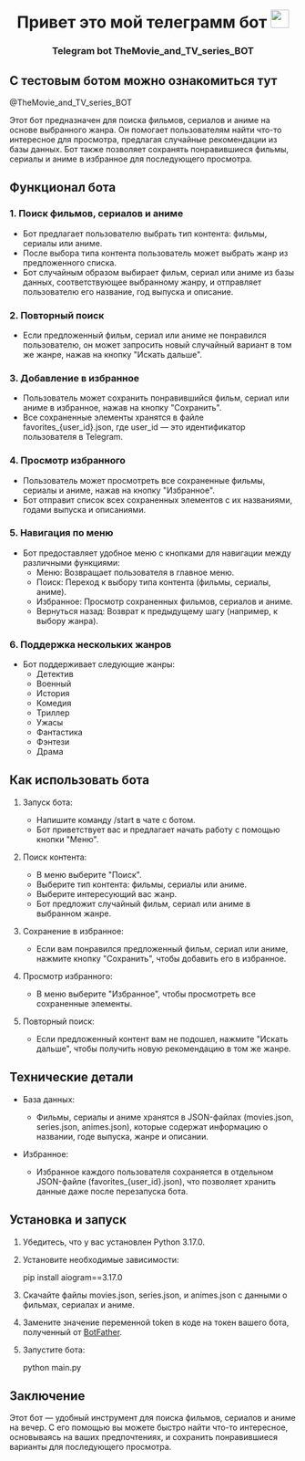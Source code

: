 <h1 align="center">Привет это мой телеграмм бот<a href="https://daniilshat.ru/" target="_blank"></a> 
<img src="https://github.com/blackcater/blackcater/raw/main/images/Hi.gif" height="32"/></h1>
<h3 align="center">Telegram bot TheMovie_and_TV_series_BOT</h3>

## С тестовым ботом можно ознакомиться тут
@TheMovie_and_TV_series_BOT

Этот бот предназначен для поиска фильмов, сериалов и аниме на основе выбранного жанра. Он помогает пользователям найти что-то интересное для просмотра, предлагая случайные рекомендации из базы данных. Бот также позволяет сохранять понравившиеся фильмы, сериалы и аниме в избранное для последующего просмотра.

## Функционал бота

### 1. Поиск фильмов, сериалов и аниме
   - Бот предлагает пользователю выбрать тип контента: фильмы, сериалы или аниме.
   - После выбора типа контента пользователь может выбрать жанр из предложенного списка.
   - Бот случайным образом выбирает фильм, сериал или аниме из базы данных, соответствующее выбранному жанру, и отправляет пользователю его название, год выпуска и описание.

### 2. Повторный поиск
   - Если предложенный фильм, сериал или аниме не понравился пользователю, он может запросить новый случайный вариант в том же жанре, нажав на кнопку "Искать дальше".

### 3. Добавление в избранное
   - Пользователь может сохранить понравившийся фильм, сериал или аниме в избранное, нажав на кнопку "Сохранить".
   - Все сохраненные элементы хранятся в файле favorites_{user_id}.json, где user_id — это идентификатор пользователя в Telegram.

### 4. Просмотр избранного
   - Пользователь может просмотреть все сохраненные фильмы, сериалы и аниме, нажав на кнопку "Избранное".
   - Бот отправит список всех сохраненных элементов с их названиями, годами выпуска и описаниями.

### 5. Навигация по меню
   - Бот предоставляет удобное меню с кнопками для навигации между различными функциями:
     - Меню: Возвращает пользователя в главное меню.
     - Поиск: Переход к выбору типа контента (фильмы, сериалы, аниме).
     - Избранное: Просмотр сохраненных фильмов, сериалов и аниме.
     - Вернуться назад: Возврат к предыдущему шагу (например, к выбору жанра).

### 6. Поддержка нескольких жанров
   - Бот поддерживает следующие жанры:
     - Детектив
     - Военный
     - История
     - Комедия
     - Триллер
     - Ужасы
     - Фантастика
     - Фэнтези
     - Драма

## Как использовать бота

1. Запуск бота: 
   - Напишите команду /start в чате с ботом.
   - Бот приветствует вас и предлагает начать работу с помощью кнопки "Меню".

2. Поиск контента:
   - В меню выберите "Поиск".
   - Выберите тип контента: фильмы, сериалы или аниме.
   - Выберите интересующий вас жанр.
   - Бот предложит случайный фильм, сериал или аниме в выбранном жанре.

3. Сохранение в избранное:
   - Если вам понравился предложенный фильм, сериал или аниме, нажмите кнопку "Сохранить", чтобы добавить его в избранное.

4. Просмотр избранного:
   - В меню выберите "Избранное", чтобы просмотреть все сохраненные элементы.

5. Повторный поиск:
   - Если предложенный контент вам не подошел, нажмите "Искать дальше", чтобы получить новую рекомендацию в том же жанре.

## Технические детали

- База данных: 
  - Фильмы, сериалы и аниме хранятся в JSON-файлах (movies.json, series.json, animes.json), которые содержат информацию о названии, годе выпуска, жанре и описании.
  
- Избранное:
  - Избранное каждого пользователя сохраняется в отдельном JSON-файле (favorites_{user_id}.json), что позволяет хранить данные даже после перезапуска бота.

## Установка и запуск

1. Убедитесь, что у вас установлен Python 3.17.0.
2. Установите необходимые зависимости:
  
   pip install aiogram==3.17.0
   
3. Скачайте файлы movies.json, series.json, и animes.json с данными о фильмах, сериалах и аниме.
4. Замените значение переменной token в коде на токен вашего бота, полученный от [BotFather](https://core.telegram.org/bots#botfather).
5. Запустите бота:
  
   python main.py
   
## Заключение
Этот бот — удобный инструмент для поиска фильмов, сериалов и аниме на вечер. С его помощью вы можете быстро найти что-то интересное, основываясь на ваших предпочтениях, и сохранить понравившиеся варианты для последующего просмотра.
